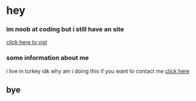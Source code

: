 # hey
### im noob at coding but i still have an site
[click here to vist](https://turkeybotlist.gq)
### some information about me
i live in turkey
idk why am i doing this
if you want to contact me [click here](mailto:reis@turkeybotlist.gq)
## **bye**
